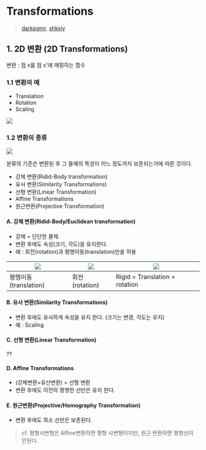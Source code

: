 # Transformations

> [darkpgmr](https://darkpgmr.tistory.com/79?category=460965), [shksjy](http://blog.daum.net/shksjy/228)

## 1. 2D 변환 (2D Transformations)


변환 : 점 x를 점 x'에 매핑하는 함수

### 1.1 변환의 예 
- Translation 
- Rotation 
- Scaling

![](https://i.imgur.com/VIk8stX.png)


### 1.2 변환의 종류 

![](https://i.imgur.com/awcWP5u.png)

분류의 기준은 변환된 후 그 물체의 특성이 어느 정도까지 보존되는가에 따른 것이다.
- 강체 변환(Ridid-Body transformation)
- 유사 변환(Similarity Transformations)
- 선형 변환(Linear Transformation)
- Affine Transformations
- 원근변환(Projective Transformation)

#### A. 강체 변환(Ridid-Body/Euclidean transformation)

- 강체 = 단단한 물체 
- 변환 후에도 속성(크기, 각도)을 유지한다.
- 예 : 회전(rotation)과 평행이동(translation)만을 허용

|![](https://i.imgur.com/kHTiPA8.png)|![](https://i.imgur.com/BhIj6YR.png)|![](https://i.imgur.com/cO4kh8Z.png)|
|-|-|-|
|평행이동(translation)|회전(rotation)|Rigid = Translation + rotation|

 
#### B. 유사 변환(Similarity Transformations)

- 변환 후에도 유사하게 속성을 유지 한다. (크기는 변경, 각도는 유지)
- 예 : Scaling 

#### C. 선형 변환(Linear Transformation)


??


#### D. Affine Transformations

- (강체변환+유산변환) + 선형 변환
- 변환 후에도 이전의 평행한 선만은 유지 한다.  


#### E. 원근변환(Projective/Homography Transformation) 

- 변환 후에도 최소 선만은 보존된다. 

> cf. 평형사변형은 Affine변환하면 평형 사변형이지만, 원근 변환하면 평행선이 안된다. 

